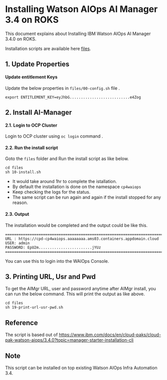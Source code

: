 # Installing Watson AIOps AI Manager 3.4 on ROKS 

This document explains about Installing IBM Watson AIOps AI Manager 3.4.0 on ROKS.

Installation scripts are available here [files](./files).

## 1. Update Properties

#### Update entitlement Keys

Update the below properties in `files/00-config.sh` file .

```
export ENTITLEMENT_KEY=eyJhbG...........................e4Zog
```

## 2. Install AI-Manager

#### 2.1. Login to OCP Cluster

Login to OCP cluster using  `oc login` command .

#### 2.2. Run the install script

Goto the `files` folder and Run the install script as like below.

```
cd files
sh 10-install.sh
```

- It would take around 1hr to complete the istallation. 
- By default the installation is done on the namespace `cp4waiops`
- Keep checking the logs for the status. 
- The same script can be run again and again if the install stopped for any reason.

#### 2.3. Output
 
The installation would be completed and the output could be like this.

```
=====================================================================================================
URL : https://cpd-cp4waiops.aaaaaaaa.ams03.containers.appdomain.cloud
USER: admin
PASSWORD: EpU2m........................jYUz
=====================================================================================================

```

You can use this to login into the WAIOps Console.

## 3. Printing URL, Usr and Pwd

To get the AIMgr URL, user and password anytime after AIMgr install, you can run the below command. This will print the output as like above.

```
cd files
sh 19-print-url-usr-pwd.sh
```


## Reference

The script is based out of https://www.ibm.com/docs/en/cloud-paks/cloud-pak-watson-aiops/3.4.0?topic=manager-starter-installation-cli


## Note

This script can be installed on top existing Watson AIOps Infra Automation 3.4.